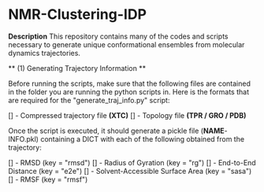 # NMR-Clustering-IDP
**Description** This repository contains many of the codes and scripts necessary to generate unique conformational ensembles from molecular dynamics trajectories.

** (1) Generating Trajectory Information **

Before running the scripts, make sure that the following files are contained in the folder you are running the python scripts in. Here is the formats that are required for the "generate_traj_info.py" script:

[] - Compressed trajectory file **(XTC)**
[] - Topology file **(TPR / GRO / PDB)**

Once the script is executed, it should generate a pickle file (**NAME**-INFO.pkl) containing a DICT with each of the following obtained from the trajectory:

[] - RMSD (key = "rmsd")
[] - Radius of Gyration (key = "rg")
[] - End-to-End Distance (key = "e2e")
[] - Solvent-Accessible Surface Area (key = "sasa")
[] - RMSF (key = "rmsf")
